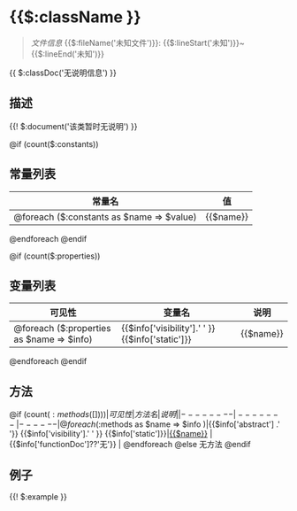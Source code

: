 #  {{$:className }} 

> *文件信息* {{$:fileName('未知文件')}}: {{$:lineStart('未知')}}~{{$:lineEnd('未知')}}

{{ $:classDoc('无说明信息') }}

## 描述

{{! $:document('该类暂时无说明') }}

@if (count($:constants))
## 常量列表
| 常量名  |  值|
|--------|----|
@foreach ($:constants as $name => $value)|{{$name}} | {{! $value}} | 
@endforeach
@endif


@if (count($:properties))
## 变量列表
| 可见性 |  变量名   | 说明 |
|--------|----|------|
@foreach ($:properties as $name => $info)| {{$info['visibility'].' ' }} {{$info['static']}}  | {{$name}} | {{ $info['docs']??'无' }}| 
@endforeach
@endif

## 方法

@if (count($:methods([])))
| 可见性 | 方法名 | 说明 |
|--------|-------|------|
@foreach ($:methods as $name => $info )|{{$info['abstract'] .' '}} {{$info['visibility'].' ' }} {{$info['static']}}|[{{$name}}]({{$:className}}/{{$name}}.md) | {{$info['functionDoc']??'无'}} |
@endforeach @else
无方法
@endif


## 例子

{{! $:example }}